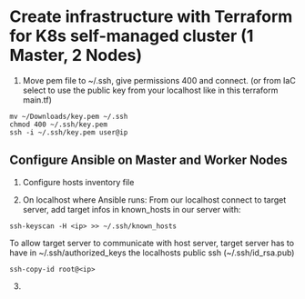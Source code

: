 # Create infrastructure with Terraform for K8s self-managed cluster (1 Master, 2 Nodes)

1. Move pem file to ~/.ssh, give permissions 400 and connect. (or from IaC select to use the public key from your localhost like in this terraform main.tf)
```shell
mv ~/Downloads/key.pem ~/.ssh
chmod 400 ~/.ssh/key.pem
ssh -i ~/.ssh/key.pem user@ip 
```
## Configure Ansible on Master and Worker Nodes
1. Configure hosts inventory file

2. On localhost where Ansible runs:
From our localhost connect to target server, add target infos in known_hosts in our server with:
```shell
ssh-keyscan -H <ip> >> ~/.ssh/known_hosts
```
To allow target server to communicate with host server, target server has to have in ~/.ssh/authorized_keys the localhosts public ssh (~/.ssh/id_rsa.pub)
```shell
ssh-copy-id root@<ip> 
```
3.